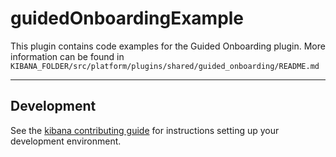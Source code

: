 # guidedOnboardingExample

This plugin contains code examples for the Guided Onboarding plugin. More information can be found in `KIBANA_FOLDER/src/platform/plugins/shared/guided_onboarding/README.md`

---

## Development

See the [kibana contributing guide](https://github.com/elastic/kibana/blob/main/CONTRIBUTING.md) for instructions setting up your development environment.
